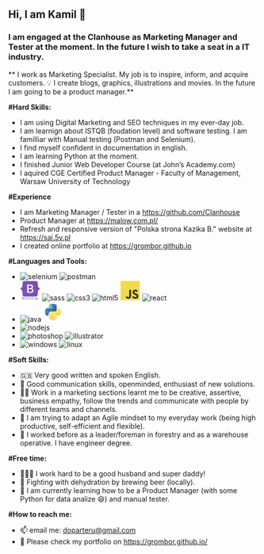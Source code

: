 ## Hi, I am Kamil 🤗
### I am engaged at the Clanhouse as Marketing Manager and Tester at the moment. In the future I wish to take a seat in a IT industry.

** I work as Marketing Specialist.
My job is to inspire, inform, and acquire customers. 💡 I create blogs, graphics, illustrations and movies. In the future I am going to be a product manager.**

<!--
**grombor/grombor** is a ✨ _special_ ✨ repository because its `README.md` (this file) appears on your GitHub profile.

Here are some ideas to get you started:

- 🔭 I’m currently working on ...
- 🌱 I’m currently learning ...
- 👯 I’m looking to collaborate on ...
- 🤔 I’m looking for help with ...
- 💬 Ask me about ...
- 📫 How to reach me: ...
- 😄 Pronouns: ...
- ⚡ Fun fact: ...
-->

**#Hard Skills:**
- I am using Digital Marketing and SEO techniques in my ever-day job.
- I am learnign about ISTQB (foudation level) and software testing. I am familliar with Manual testing (Postman and Selenium). 
- I find myself confident in documentation in english.
- I am learning Python at the moment.
- I finished Junior Web Developer Course (at John’s Academy.com)
- I aquired CGE Certified Product Manager - Faculty of Management, Warsaw University of Technology

**#Experience**
- I am Marketing Manager / Tester in a https://github.com/Clanhouse
- Product Manager at https://malow.com.pl/
- Refresh and responsive version of "Polska strona Kazika B." website at https://sai.5v.pl
- I created online portfolio at https://grombor.github.io

**#Languages and Tools:**
  * <img src="https://raw.githubusercontent.com/detain/svg-logos/780f25886640cef088af994181646db2f6b1a3f8/svg/selenium-logo.svg" alt="selenium" width="40" height="40"/> <img src="https://www.vectorlogo.zone/logos/getpostman/getpostman-icon.svg" alt="postman" width="40" height="40"/>
* <img src="https://raw.githubusercontent.com/devicons/devicon/master/icons/bootstrap/bootstrap-plain-wordmark.svg" alt="bootstrap" width="40" height="40"/> <img src="https://cdn.jsdelivr.net/gh/devicons/devicon/icons/sass/sass-original.svg" alt="sass" width="40" height="40"/> <img src="https://cdn.jsdelivr.net/gh/devicons/devicon/icons/css3/css3-original.svg" alt="css3" width="40" height="40"/> <img src="https://cdn.jsdelivr.net/gh/devicons/devicon/icons/html5/html5-original.svg" alt="html5" width="40" height="40"/> <img src="https://raw.githubusercontent.com/devicons/devicon/master/icons/javascript/javascript-original.svg" alt="javascript" width="40" height="40"/> <img src="https://cdn.jsdelivr.net/gh/devicons/devicon/icons/react/react-original.svg" alt="react" width="40" height="40" />
* <img src="https://cdn.jsdelivr.net/gh/devicons/devicon/icons/java/java-original.svg" alt="java" width="40" height="40" /> <img src="https://github.com/devicons/devicon/blob/master/icons/python/python-original.svg" alt="python" width="40" height="40" />
* <img src="https://cdn.jsdelivr.net/gh/devicons/devicon/icons/npm/npm-original-wordmark.svg" alt="nodejs" width="40" height="40"/>
* <img src="https://cdn.jsdelivr.net/gh/devicons/devicon/icons/photoshop/photoshop-line.svg" alt="photoshop" width="40" height="40" /> <img src="https://cdn.jsdelivr.net/gh/devicons/devicon/icons/illustrator/illustrator-line.svg" alt="illustrator" width="40" height="40" />
* <img src="https://cdn.jsdelivr.net/gh/devicons/devicon/icons/windows8/windows8-original.svg" alt="windows" width="40" height="40"/> <img src="https://cdn.jsdelivr.net/gh/devicons/devicon/icons/linux/linux-original.svg" alt="linux" width="40" height="40"/>
  

**#Soft Skills:**
- 🇬🇧 Very good written and spoken English. 
- 📢 Good communication skills, openminded, enthusiast of new solutions.
- 👨‍💼 Work in a marketing sections learnt me to be creative, assertive, business empathy, follow the trends and communicate with people by different teams and channels.
- 🤔 I am trying to adapt an Agile mindset to my everyday work (being high productive, self-efficient and flexible).
- 👷 I worked before as a leader/foreman in forestry and as a warehouse operative. I have engineer degree.
 
**#Free time:**
- 👨‍👨‍👧 I work hard to be a good husband and super daddy!
- 🍺 Fighting with dehydration by brewing beer (locally).
- 🌱 I am currently learning how to be a Product Manager (with some Python for data analize 😄) and manual tester.


**#How to reach me:**
- 📫 email me: doparteru@gmail.com
- 🔗 Please check my portfolio on https://grombor.github.io/ 
